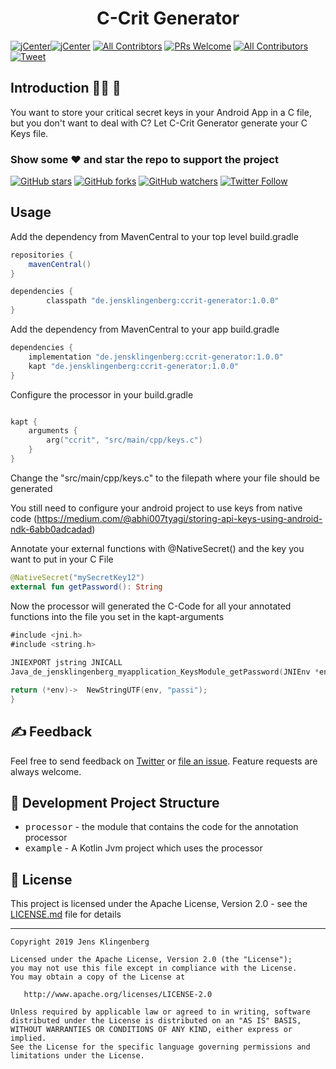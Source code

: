 <h1 align="center">C-Crit Generator</h1>

[![jCenter](https://img.shields.io/badge/Kotlin-1.3.50-green.svg
)](https://github.com/Foso/C-Crit_Generator/blob/master/LICENSE)[![jCenter](https://img.shields.io/badge/Apache-2.0-green.svg)](https://github.com/Foso/C-Crit_Generator/blob/master/LICENSE)
[![All Contribtors](https://img.shields.io/badge/Maven-Central-download.svg?style=flat-square)](https://mvnrepository.com/artifact/de.jensklingenberg/ccrit-generator)
[![PRs Welcome](https://img.shields.io/badge/PRs-welcome-brightgreen.svg?style=flat-square)](http://makeapullrequest.com)
[![All Contributors](https://img.shields.io/badge/all_contributors-1-range.svg?style=flat-square)](#contributors)
  <a href="https://twitter.com/intent/tweet?text=Hey, check out C-Crit_Generator https://github.com/Foso/C-Crit_Generator via @jklingenberg_ #Kotlin 
"><img src="https://img.shields.io/twitter/url/https/github.com/angular-medellin/meetup.svg?style=social" alt="Tweet"></a>



## Introduction 🙋‍♂️ 🙋‍
You want to store your critical secret keys in your Android App in a C file, but you don't want to deal with C?
Let C-Crit Generator generate your C Keys file.



### Show some :heart: and star the repo to support the project

[![GitHub stars](https://img.shields.io/github/stars/Foso/C-Crit_Generator.svg?style=social&label=Star)](https://github.com/Foso/C-Crit_Generator) [![GitHub forks](https://img.shields.io/github/forks/Foso/C-Crit_Generator.svg?style=social&label=Fork)](https://github.com/Foso/C-Crit_Generator/fork) [![GitHub watchers](https://img.shields.io/github/watchers/Foso/C-Crit_Generator.svg?style=social&label=Watch)](https://github.com/Foso/C-Crit_Generator) [![Twitter Follow](https://img.shields.io/twitter/follow/jklingenberg_.svg?style=social)](https://twitter.com/jklingenberg_)


## Usage

Add the dependency from MavenCentral to your top level build.gradle

```groovy
repositories {
    mavenCentral()
}

dependencies {
        classpath "de.jensklingenberg:ccrit-generator:1.0.0"
}
```
Add the dependency from MavenCentral to your app build.gradle
```groovy
dependencies {
    implementation "de.jensklingenberg:ccrit-generator:1.0.0"
    kapt "de.jensklingenberg:ccrit-generator:1.0.0"
}
```
Configure the processor in your build.gradle

```kotlin

kapt {
    arguments {
        arg("ccrit", "src/main/cpp/keys.c")
    }
}
```
Change the "src/main/cpp/keys.c" to the filepath where your file should be generated

You still need to configure your android project to use keys from native code (https://medium.com/@abhi007tyagi/storing-api-keys-using-android-ndk-6abb0adcadad)

Annotate your external functions with @NativeSecret() and the key you want to put in your C File

```kotlin
@NativeSecret("mySecretKey12")
external fun getPassword(): String
```

Now the processor will generated the C-Code for all your annotated functions into the file you set in the kapt-arguments
```kotlin
#include <jni.h>
#include <string.h>
  
JNIEXPORT jstring JNICALL
Java_de_jensklingenberg_myapplication_KeysModule_getPassword(JNIEnv *env, jobject instance) {

return (*env)->  NewStringUTF(env, "passi");
}

```
## ✍️ Feedback

Feel free to send feedback on [Twitter](https://twitter.com/jklingenberg_) or [file an issue](https://github.com/foso/C-Crit_Generator/issues/new). Feature requests are always welcome.

## 👷 Development Project Structure
 	
* <kbd>processor</kbd> - the module that contains the code for the annotation processor
* <kbd>example</kbd> - A Kotlin Jvm project which uses the processor



## 📜 License

This project is licensed under the Apache License, Version 2.0 - see the [LICENSE.md](https://github.com/Foso/C-Crit_Generator/blob/master/LICENSE) file for details

-------

    Copyright 2019 Jens Klingenberg

    Licensed under the Apache License, Version 2.0 (the "License");
    you may not use this file except in compliance with the License.
    You may obtain a copy of the License at

       http://www.apache.org/licenses/LICENSE-2.0

    Unless required by applicable law or agreed to in writing, software
    distributed under the License is distributed on an "AS IS" BASIS,
    WITHOUT WARRANTIES OR CONDITIONS OF ANY KIND, either express or implied.
    See the License for the specific language governing permissions and
    limitations under the License.


